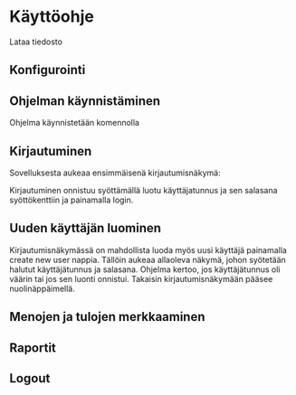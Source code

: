 # Käyttöohje

Lataa tiedosto

## Konfigurointi

## Ohjelman käynnistäminen

Ohjelma käynnistetään komennolla

## Kirjautuminen

Sovelluksesta aukeaa ensimmäisenä kirjautumisnäkymä:

Kirjautuminen onnistuu syöttämällä luotu käyttäjatunnus ja sen salasana syöttökenttiin ja painamalla login. 

## Uuden käyttäjän luominen

Kirjautumisnäkymässä on mahdollista luoda myös uusi käyttäjä painamalla create new user nappia. 
Tällöin aukeaa allaoleva näkymä, johon syötetään halutut käyttäjätunnus ja salasana.
Ohjelma kertoo, jos käyttäjätunnus oli väärin tai jos sen luonti onnistui. Takaisin kirjautumisnäkymään pääsee nuolinäppäimellä.

## Menojen ja tulojen merkkaaminen


## Raportit

## Logout


